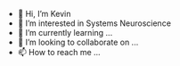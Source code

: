 - 👋 Hi, I’m Kevin
- 👀 I’m interested in Systems Neuroscience
- 🌱 I’m currently learning ...
- 💞️ I’m looking to collaborate on ...
- 📫 How to reach me ...

<!---
kevin-qi/kevin-qi is a ✨ special ✨ repository because its `README.md` (this file) appears on your GitHub profile.
You can click the Preview link to take a look at your changes.
--->

